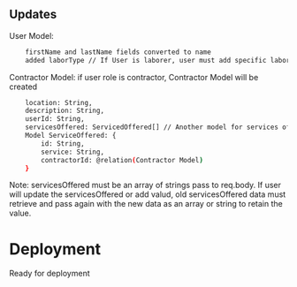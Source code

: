 ## Updates

User Model:

```bash
    firstName and lastName fields converted to name
    added laborType // If User is laborer, user must add specific laborType
```

Contractor Model: if user role is contractor, Contractor Model will be created

```bash
    location: String,
    description: String,
    userId: String,
    servicesOffered: ServicedOffered[] // Another model for services offered. Since we used sqlite.
    Model ServiceOffered: {
        id: String,
        service: String,
        contractorId: @relation(Contractor Model)
    }
```

Note: servicesOffered must be an array of strings pass to req.body. If user will update the servicesOffered or add valud, old servicesOffered data must retrieve and pass again with the new data as an array or string to retain the value.

# Deployment

Ready for deployment
